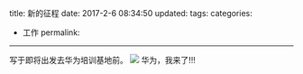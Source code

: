 title: 新的征程
date: 2017-2-6 08:34:50
updated: 
tags: 
categories:
- 工作
permalink:
---
写于即将出发去华为培训基地前。
![](/imgs/huawei-logo.jpg)
华为，我来了!!!
